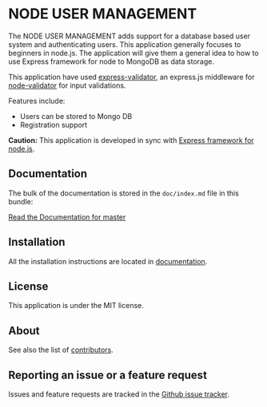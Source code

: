 NODE USER MANAGEMENT
=============

The NODE USER MANAGEMENT adds support for a database based user system and
authenticating users. This application generally focuses to beginners in node.js.
The application will give them a general idea to how to use Express framework for node to MongoDB as data storage.

This application have used [express-validator](https://github.com/ctavan/express-validator),
 an express.js middleware for [node-validator](https://github.com/chriso/node-validator) for input validations.

Features include:

- Users can be stored to Mongo DB
- Registration support

**Caution:** This application is developed in sync with [Express framework for node.js](http://expressjs.com/).

Documentation
-------------

The bulk of the documentation is stored in the `doc/index.md`
file in this bundle:

[Read the Documentation for master](https://github.com/justin-john/node-user-management/blob/master/docs/index.md)

Installation
------------

All the installation instructions are located in [documentation](https://github.com/justin-john/node-user-management/blob/master/docs/index.md).

License
-------

This application is under the MIT license.

About
-----

See also the list of [contributors](https://github.com/justin-john/node-user-management/graphs/contributors).

Reporting an issue or a feature request
---------------------------------------

Issues and feature requests are tracked in the [Github issue tracker](https://github.com/justin-john/node-user-management/issues).

